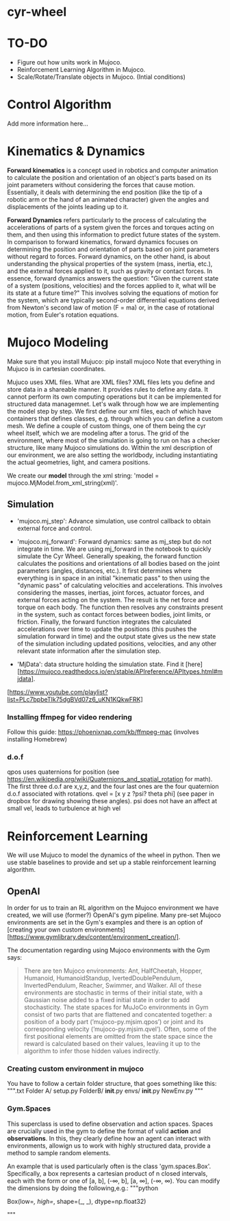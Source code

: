 # cyr-wheel

# TO-DO 
- Figure out how units work in Mujoco.
- Reinforcement Learning Algorithm in Mujoco. 
- Scale/Rotate/Translate objects in Mujoco. (Intial conditions)

# Control Algorithm 
Add more information here...

# Kinematics & Dynamics
**Forward kinematics** is a concept used in robotics and computer animation to calculate the position and orientation of an object's parts based on its joint parameters without considering the forces that cause motion. Essentially, it deals with determining the end position (like the tip of a robotic arm or the hand of an animated character) given the angles and displacements of the joints leading up to it.

**Forward Dynamics** refers particularly to the process of calculating the accelerations of parts of a system given the forces and torques acting on them, and then using this information to predict future states of the system. In comparison to forward kinematics, forward dynamics focuses on determining the position and orientation of parts based on joint parameters without regard to forces. Forward dynamics, on the other hand, is about understanding the physical properties of the system (mass, inertia, etc.), and the external forces applied to it, such as gravity or contact forces. 
In essence, forward dynamics answers the question: "Given the current state of a system (positions, velocities) and the forces applied to it, what will be its state at a future time?" This involves solving the equations of motion for the system, which are typically second-order differential equations derived from Newton's second law of motion (F = ma) or, in the case of rotational motion, from Euler's rotation equations.


# Mujoco Modeling
Make sure that you install Mujuco: pip install mujoco 
Note that everything in Mujuco is in cartesian coordinates. 

Mujuco uses XML files. What are XML files? 
XML files lets you define and store data in a shareable manner. It provides rules to define any data. It cannot perform its own computing operations but it can be implemented for structured data managemnet. 
Let's walk through how we are implementing the model step by step. 
We first define our xml files, each of which have containers that defines classes, e.g. <mesh> through which you can define a custom mesh. 
We define a couple of custom things, one of them being the cyr wheel itself, which we are modeling after a torus. 
The grid of the environment, where most of the simulation is going to run on has a checker structure, like many Mujoco simulations do. 
Within the xml description of our environment, we are also setting the worldbody, including instantiating the actual geometries, light, and camera positions. 

We create our **model** through the xml string: 'model = mujoco.MjModel.from_xml_string(xml)'.

## Simulation 
- 'mujoco.mj_step': Advance simulation, use control callback to obtain external force and control.
- 'mujoco.mj_forward': Forward dynamics: same as mj_step but do not integrate in time. We are using mj_forward in the notebook to quickly simulate the Cyr Wheel. Generally speaking, the forward function calculates the positions and orientations of all bodies based on the joint parameters (angles, distances, etc.). It first determines where everything is in space in an initial "kinematic pass" to then using the "dynamic pass" of calculating velocities and accelerations. This involves considering the masses, inertias, joint forces, actuator forces, and external forces acting on the system. The result is the net force and torque on each body. The function then resolves any constraints present in the system, such as contact forces between bodies, joint limits, or friction. Finally, the forward function integrates the calculated accelerations over time to update the positions (this pushes the simulation forward in time) and the output state gives us the new state of the simulation including updated positions, velocities, and any other relevant state information after the simulation step. 

- 'MjData': data structure holding the simulation state. Find it [here][https://mujoco.readthedocs.io/en/stable/APIreference/APItypes.html#mjdata]. 

[https://www.youtube.com/playlist?list=PLc7bpbeTIk75dgBVd07z6_uKN1KQkwFRK]

### Installing ffmpeg for video rendering
Follow this guide: https://phoenixnap.com/kb/ffmpeg-mac (involves installing Homebrew)

### d.o.f
qpos uses quaternions for position (see https://en.wikipedia.org/wiki/Quaternions_and_spatial_rotation for math). The first three d.o.f are x,y,z, and the four last ones are the four quaternion d.o.f associated with rotations.
qvel = [x y z ?psi? theta phi] (see paper in dropbox for drawing showing these angles). psi does not have an affect at small vel, leads to turbulence at high vel

# Reinforcement Learning 
We will use Mujuco to model the dynamics of the wheel in python. Then we use stable baselines to provide and set up a stable reinforcement learning algorithm. 
## OpenAI
In order for us to train an RL algorithm on the Mujoco environment we have created, we will use (former?) OpenAI's gym pipeline. 
Many pre-set Mujoco environments are set in the Gym's examples and there is an option of [creating your own custom environments][https://www.gymlibrary.dev/content/environment_creation/].

The documentation regarding using Mujoco environments with the Gym says: 
> There are ten Mujoco environments: Ant, HalfCheetah, Hopper, Humanoid, HumanoidStandup, IvertedDoublePendulum, InvertedPendulum, Reacher, Swimmer, and Walker. All of these environments are stochastic in terms of their initial state, with a Gaussian noise added to a fixed initial state in order to add stochasticity. The state spaces for MuJoCo environments in Gym consist of two parts that are flattened and concatented together: a position of a body part (’mujoco-py.mjsim.qpos’) or joint and its corresponding velocity (’mujoco-py.mjsim.qvel’). Often, some of the first positional elements are omitted from the state space since the reward is calculated based on their values, leaviing it up to the algorithm to infer those hidden values indirectly.

### Creating custom environment in mujoco
You have to follow a certain folder structure, that goes something like this: 
""".txt
Folder A/
    setup.py
    FolderB/
        __init__.py
        envs/
            __init__.py
            NewEnv.py
"""

### Gym.Spaces
This superclass is used to define observation and action spaces. Spaces are crucially used in the gym to define the format of valid **action** and **observations**. In this, they clearly define how an agent can interact with environments, allowign us to work with highly structured data, provide a method to sample random elements. 

An example that is used particularly often is the class 'gym.spaces.Box'. Specifically, a box represents a cartesian product of n closed intervals, each with the form or one of [a, b], (-∞, b], [a, ∞], (-∞, ∞).
You can modify the dimensions by doing the following,e.g.: 
"""python

Box(low=_, high=_, shape=(_, _), dtype=np.float32)

"""